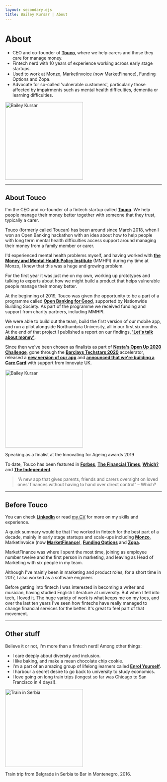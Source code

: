 ```yaml
---
layout: secondary.ejs
title: Bailey Kursar | About
---
```


# About

- CEO and co-founder of **[Touco](https://usetouco.com/)**, where we help carers and those they care for manage money.
- Fintech nerd with 10 years of experience working across early stage startups.
- Used to work at Monzo, MarketInvoice (now MarketFinance), Funding Options and Zopa.
- Advocate for so-called 'vulnerable customers', particularly those affected by impairments such as mental health difficulties, dementia or learning difficulties.

[<img src="../img/Bailey_Natural_Headshot.jpg" alt="Bailey Kursar" width="250"/>](../img/Bailey_Natural_Headshot.jpg)


---

## About Touco

I'm the CEO and co-founder of a fintech startup called **[Touco](https://usetouco.com/)**. We help people manage their money better together with someone that they trust, typically a carer.

Touco (formerly called Toucan) has been around since March 2018, when I won an Open Banking hackathon with an idea about how to help people with long term mental health difficulties access support around managing their money from a family member or carer.

I'd experienced mental health problems myself, and having worked with **[the Money and Mental Health Policy Institute](https://www.moneyandmentalhealth.org/)** (MMHPI) during my time at Monzo, I knew that this was a huge and growing problem.

For the first year it was just me on my own, working up prototypes and talking to experts about how we might build a product that helps vulnerable people manage their money better.

At the beginning of 2019, Touco was given the opportunity to be a part of a programme called **[Open Banking for Good](https://www.openbankingforgood.co.uk/)**, supported by Nationwide Building Society. As part of the programme we received funding and support from charity partners, including MMHPI.

We were able to build out the team, build the first version of our mobile app, and run a pilot alongside Northumbria University, all in our first six months. At the end of that project I published a report on our findings, **['Let's talk about money'](https://medium.com/toucotalks/our-new-report-details-how-using-toucan-helped-people-living-with-mental-health-conditions-fdeda8af0448?source=friends_link&sk=2dd510af723b7ffb7891e898d38eaa53)**.

Since then we've been chosen as finalists as part of **[Nesta's Open Up 2020 Challenge](https://medium.com/toucotalks/nesta-open-up-challenge-c08ee2fb807d?source=friends_link&sk=369ee6320bf10ea2e47cff7e018bae08)**, gone through the **[Barclays Techstars 2020](https://www.techstars.com/newsroom/10-hottest-fintech-companies-head-to-rise-london)** accelerator, released a **[new version of our app](https://medium.com/toucotalks/building-touco-together-67b22e1306b0?source=friends_link&sk=c653cc6d9bd95a71347a71c7c16e26fd)** and **[announced that we're building a Care Card](https://medium.com/toucotalks/were-building-a-care-card-with-help-from-innovate-uk-f010a3e04d9e?source=friends_link&sk=5b46767dbaada149e7605d90993e04a7)** with support from Innovate UK.

[<img src="../img/banner.png" alt="Bailey Kursar" width="250"/>](../img/banner.png)

Speaking as a finalist at the Innovating for Ageing awards 2019

To date, Touco has been featured in **[Forbes](https://www.forbes.com/sites/madhvimavadiya/2020/03/30/fintech-during-the-coronavirus-pandemic-helping-people-with-mental-health-conditions-manage-money/#d1a8a0112b56)**, **[The Financial Times](https://www.ft.com/content/c24cd8a8-e9b9-11e8-a34c-663b3f553b35)**, **[Which?](https://www.which.co.uk/news/2020/04/best-apps-to-manage-money-and-mental-health-during-coronavirus-lockdown/?utm_campaign=whichmoney&utm_medium=social&utm_source=twitter&utm_content=mentalhealth_290420&utm_term=twnews)** and **[The Independent](https://www.independent.co.uk/money/spend-save/mental-health-coronavirus-money-debt-unemployed-furlough-recession-economy-jobs-a9521581.html)**.

> “A new app that gives parents, friends and carers oversight on loved ones’ finances without having to hand over direct control” – Which?

---

## Before Touco

You can check **[LinkedIn](https://www.linkedin.com/in/baileykursar/)** or read [my CV](/cv) for more on my skills and experience.

A quick summary would be that I've worked in fintech for the best part of a decade, mainly in early stage startups and scale-ups including **[Monzo](https://monzo.com/)**, MarketInvoice (now **[MarketFinance](https://marketfinance.com/)**), **[Funding Options](https://www.fundingoptions.com/)** and **[Zopa](https://www.zopa.com/)**.

MarketFinance was where I spent the most time, joining as employee number twelve and the first person in marketing, and leaving as Head of Marketing with six people in my team.

Although I've mainly been in marketing and product roles, for a short time in 2017, I also worked as a software engineer.

Before getting into fintech I was interested in becoming a writer and musician, having studied English Literature at university. But when I fell into tech, I loved it. The huge variety of work is what keeps me on my toes, and over the last ten years I've seen how fintechs have really managed to change financial services for the better. It's great to feel part of that movement.

---

## Other stuff

Believe it or not, I'm more than a fintech nerd! Among other things:

- I care deeply about diversity and inclusion.
- I like baking, and make a mean chocolate chip cookie.
- I'm a part of an amazing group of lifelong learners called **[Enrol Yourself](https://www.enrolyourself.com/)**.
- I harbour a secret desire to go back to university to study economics.
- I love going on long train trips (longest so far was Chicago to San Francisco in 4 days!).

[<img src="../img/train.jpg" alt="Train in Serbia" width="250"/>](../img/train.jpg)

Train trip from Belgrade in Serbia to Bar in Montenegro, 2016.
